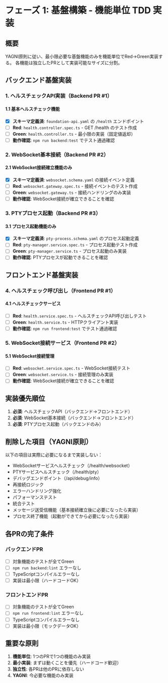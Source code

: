 # フェーズ 1: 基盤構築 - 機能単位 TDD 実装

## 概要

YAGNI原則に従い、最小限必要な基盤機能のみを機能単位でRed→Green実装する。
各機能は独立したPRとして実装可能なサイズに分割。

## バックエンド基盤実装

### 1. ヘルスチェックAPI実装（Backend PR #1）

#### 1.1 基本ヘルスチェック機能

- [x] **スキーマ定義済**: `foundation-api.yaml` の `/health` エンドポイント
- [ ] **Red**: `health.controller.spec.ts` - GET /health のテスト作成
- [ ] **Green**: `health.controller.ts` - 最小限の実装（固定値返却）
- [ ] **動作確認**: `npm run backend:test` でテスト通過確認

### 2. WebSocket基本接続（Backend PR #2）

#### 2.1 WebSocket接続確立機能のみ

- [x] **スキーマ定義済**: `websocket.schema.yaml` の接続イベント定義
- [ ] **Red**: `websocket.gateway.spec.ts` - 接続イベントのテスト作成
- [ ] **Green**: `websocket.gateway.ts` - 接続ハンドリングのみ実装
- [ ] **動作確認**: WebSocket接続が確立できることを確認

### 3. PTYプロセス起動（Backend PR #3）

#### 3.1 プロセス起動機能のみ

- [x] **スキーマ定義済**: `pty-process.schema.yaml` のプロセス起動定義
- [ ] **Red**: `pty-manager.service.spec.ts` - プロセス起動テスト作成
- [ ] **Green**: `pty-manager.service.ts` - プロセス起動のみ実装
- [ ] **動作確認**: PTYプロセスが起動できることを確認

## フロントエンド基盤実装

### 4. ヘルスチェック呼び出し（Frontend PR #1）

#### 4.1 ヘルスチェックサービス

- [ ] **Red**: `health.service.spec.ts` - ヘルスチェックAPI呼び出しテスト
- [ ] **Green**: `health.service.ts` - HTTPクライアント実装
- [ ] **動作確認**: `npm run frontend:test` でテスト通過確認

### 5. WebSocket接続サービス（Frontend PR #2）

#### 5.1 WebSocket接続管理

- [ ] **Red**: `websocket.service.spec.ts` - WebSocket接続テスト
- [ ] **Green**: `websocket.service.ts` - 接続管理のみ実装
- [ ] **動作確認**: WebSocket接続が確立できることを確認

## 実装優先順位

1. **必須**: ヘルスチェックAPI（バックエンド→フロントエンド）
2. **必須**: WebSocket基本接続（バックエンド→フロントエンド）
3. **必須**: PTYプロセス起動（バックエンドのみ）

## 削除した項目（YAGNI原則）

以下の項目は実際に必要になるまで実装しない：

- WebSocketサービスヘルスチェック（/health/websocket）
- PTYサービスヘルスチェック（/health/pty）
- デバッグエンドポイント（/api/debug/info）
- 再接続ロジック
- エラーハンドリング強化
- パフォーマンステスト
- 統合テスト
- メッセージ送受信機能（基本接続確立後に必要になったら実装）
- プロセス終了機能（起動ができてから必要になったら実装）

## 各PRの完了条件

### バックエンドPR

- [ ] 対象機能のテストが全てGreen
- [ ] `npm run backend:lint` エラーなし
- [ ] TypeScriptコンパイルエラーなし
- [ ] 実装は最小限（ハードコードOK）

### フロントエンドPR

- [ ] 対象機能のテストが全てGreen
- [ ] `npm run frontend:lint` エラーなし
- [ ] TypeScriptコンパイルエラーなし
- [ ] 実装は最小限（モックデータOK）

## 重要な原則

1. **機能単位**: 1つのPRで1つの機能のみ実装
2. **最小実装**: まずは動くことを優先（ハードコード歓迎）
3. **独立性**: 各PRは他のPRに依存しない
4. **YAGNI**: 今必要な機能のみ実装